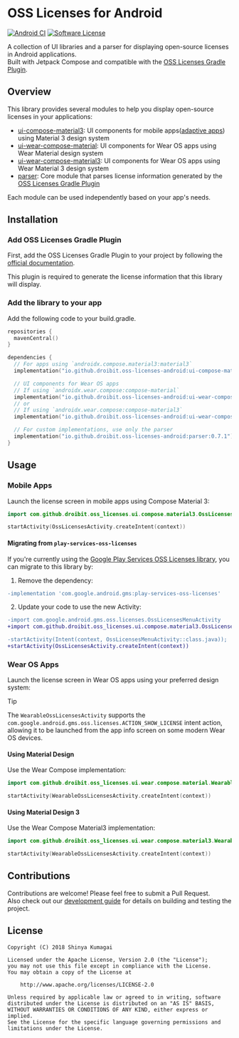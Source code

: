 # OSS Licenses for Android

[![Android CI](https://github.com/droibit/oss-licenses-android/actions/workflows/android.yml/badge.svg?branch=main)](https://github.com/droibit/oss-licenses-android/actions/workflows/android.yml)
[![Software License](https://img.shields.io/badge/license-Apache%202.0-brightgreen.svg)](https://github.com/droibit/prefbinding/blob/develop/LICENSE)

A collection of UI libraries and a parser for displaying open-source licenses in Android applications.  
Built with Jetpack Compose and compatible with the [OSS Licenses Gradle Plugin](https://github.com/google/play-services-plugins/tree/main/oss-licenses-plugin).

## Overview

This library provides several modules to help you display open-source licenses in your applications:

- [ui-compose-material3](./ui-compose-material3): UI components for mobile apps([adaptive apps](https://developer.android.com/adaptive-apps)) using Material 3 design system
- [ui-wear-compose-material](./ui-wear-compose-material): UI components for Wear OS apps using Wear Material design system
- [ui-wear-compose-material3](./ui-wear-compose-material3): UI components for Wear OS apps using Wear Material 3 design system
- [parser](./parser): Core module that parses license information generated by the [OSS Licenses Gradle Plugin](https://github.com/google/play-services-plugins/tree/main/oss-licenses-plugin)

Each module can be used independently based on your app's needs.

## Installation

### Add OSS Licenses Gradle Plugin

First, add the OSS Licenses Gradle Plugin to your project by following the [official documentation](https://github.com/google/play-services-plugins/tree/main/oss-licenses-plugin#add-the-gradle-plugin).  

This plugin is required to generate the license information that this library will display.

### Add the library to your app

Add the following code to your build.gradle.

```kotlin
repositories {
  mavenCentral()
}

dependencies {
  // For apps using `androidx.compose.material3:material3`
  implementation("io.github.droibit.oss-licenses-android:ui-compose-material3:0.7.1")

  // UI components for Wear OS apps
  // If using `androidx.wear.compose:compose-material`
  implementation("io.github.droibit.oss-licenses-android:ui-wear-compose-material:0.7.1")
  // or
  // If using `androidx.wear.compose:compose-material3`
  implementation("io.github.droibit.oss-licenses-android:ui-wear-compose-material3:0.7.1")

  // For custom implementations, use only the parser
  implementation("io.github.droibit.oss-licenses-android:parser:0.7.1")
}
```

## Usage

### Mobile Apps

Launch the license screen in mobile apps using Compose Material 3:

```kotlin
import com.github.droibit.oss_licenses.ui.compose.material3.OssLicensesActivity

startActivity(OssLicensesActivity.createIntent(context))
```

#### Migrating from `play-services-oss-licenses`

If you're currently using the [Google Play Services OSS Licenses library](https://developers.google.com/android/guides/opensource), you can migrate to this library by:

1. Remove the dependency:

```diff
-implementation 'com.google.android.gms:play-services-oss-licenses'
```

2. Update your code to use the new Activity:

```diff
-import com.google.android.gms.oss.licenses.OssLicensesMenuActivity
+import com.github.droibit.oss_licenses.ui.compose.material3.OssLicensesActivity

-startActivity(Intent(context, OssLicensesMenuActivity::class.java));
+startActivity(OssLicensesActivity.createIntent(context))
```

### Wear OS Apps

Launch the license screen in Wear OS apps using your preferred design system:

> [!TIP]  
> The `WearableOssLicensesActivity` supports the `com.google.android.gms.oss.licenses.ACTION_SHOW_LICENSE` intent action, allowing it to be launched from the app info screen on some modern Wear OS devices.

#### Using Material Design

Use the Wear Compose implementation:

```kotlin
import com.github.droibit.oss_licenses.ui.wear.compose.material.WearableOssLicensesActivity

startActivity(WearableOssLicensesActivity.createIntent(context))
```

#### Using Material Design 3

Use the Wear Compose Material3 implementation:

```kotlin
import com.github.droibit.oss_licenses.ui.wear.compose.material3.WearableOssLicensesActivity

startActivity(WearableOssLicensesActivity.createIntent(context))
```

## Contributions

Contributions are welcome! Please feel free to submit a Pull Request.  
Also check out our [development guide](./DEVELOPMENT.md) for details on building and testing the project.

## License

```plaintext
Copyright (C) 2018 Shinya Kumagai

Licensed under the Apache License, Version 2.0 (the "License");
you may not use this file except in compliance with the License.
You may obtain a copy of the License at

    http://www.apache.org/licenses/LICENSE-2.0

Unless required by applicable law or agreed to in writing, software
distributed under the License is distributed on an "AS IS" BASIS,
WITHOUT WARRANTIES OR CONDITIONS OF ANY KIND, either express or implied.
See the License for the specific language governing permissions and
limitations under the License.
```
